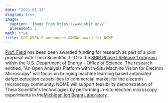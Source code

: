 ```yaml
---
date: "2021-01-12"
diagram: true
image:
  caption: 'Image from https://www.sbir.gov/'
  placement: 1
math: true
title: DOE ARPA-E announces GAMOW award for NOME
---
```


<a href="../../authors/kg-field">Prof. Field</a> has been been awarded funding for research as part of a joint proposal with  Theia Scientific, LLC to the <a href="https://science.osti.gov/sbir/Awards">SBIR Phase I Release 1 program</a> within the U.S. Department of Energy - Office of Science. The research entitled, "An Open Analysis Platform with In-Situ Machine Vision for Electron Microscopy" will focus on bringing machine learning based automated defect detection capabilities to commercial market for the electron microscopy community. NOME will support feasibility demonstration of Theia Scientific's technologies by performing in-situ electron microscopy experiments in the<a href="https://mibl.engin.umich.edu/">Michigan Ion Beam Laboratory</a>.
